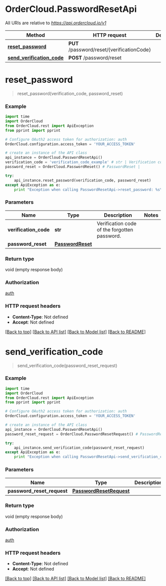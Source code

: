 # OrderCloud.PasswordResetApi

All URIs are relative to *https://api.ordercloud.io/v1*

Method | HTTP request | Description
------------- | ------------- | -------------
[**reset_password**](PasswordResetApi.md#reset_password) | **PUT** /password/reset/{verificationCode} | 
[**send_verification_code**](PasswordResetApi.md#send_verification_code) | **POST** /password/reset | 


# **reset_password**
> reset_password(verification_code, password_reset)



### Example 
```python
import time
import OrderCloud
from OrderCloud.rest import ApiException
from pprint import pprint

# Configure OAuth2 access token for authorization: auth
OrderCloud.configuration.access_token = 'YOUR_ACCESS_TOKEN'

# create an instance of the API class
api_instance = OrderCloud.PasswordResetApi()
verification_code = 'verification_code_example' # str | Verification code of the forgotten password.
password_reset = OrderCloud.PasswordReset() # PasswordReset | 

try: 
    api_instance.reset_password(verification_code, password_reset)
except ApiException as e:
    print "Exception when calling PasswordResetApi->reset_password: %s\n" % e
```

### Parameters

Name | Type | Description  | Notes
------------- | ------------- | ------------- | -------------
 **verification_code** | **str**| Verification code of the forgotten password. | 
 **password_reset** | [**PasswordReset**](PasswordReset.md)|  | 

### Return type

void (empty response body)

### Authorization

[auth](../README.md#auth)

### HTTP request headers

 - **Content-Type**: Not defined
 - **Accept**: Not defined

[[Back to top]](#) [[Back to API list]](../README.md#documentation-for-api-endpoints) [[Back to Model list]](../README.md#documentation-for-models) [[Back to README]](../README.md)

# **send_verification_code**
> send_verification_code(password_reset_request)



### Example 
```python
import time
import OrderCloud
from OrderCloud.rest import ApiException
from pprint import pprint

# Configure OAuth2 access token for authorization: auth
OrderCloud.configuration.access_token = 'YOUR_ACCESS_TOKEN'

# create an instance of the API class
api_instance = OrderCloud.PasswordResetApi()
password_reset_request = OrderCloud.PasswordResetRequest() # PasswordResetRequest | 

try: 
    api_instance.send_verification_code(password_reset_request)
except ApiException as e:
    print "Exception when calling PasswordResetApi->send_verification_code: %s\n" % e
```

### Parameters

Name | Type | Description  | Notes
------------- | ------------- | ------------- | -------------
 **password_reset_request** | [**PasswordResetRequest**](PasswordResetRequest.md)|  | 

### Return type

void (empty response body)

### Authorization

[auth](../README.md#auth)

### HTTP request headers

 - **Content-Type**: Not defined
 - **Accept**: Not defined

[[Back to top]](#) [[Back to API list]](../README.md#documentation-for-api-endpoints) [[Back to Model list]](../README.md#documentation-for-models) [[Back to README]](../README.md)

